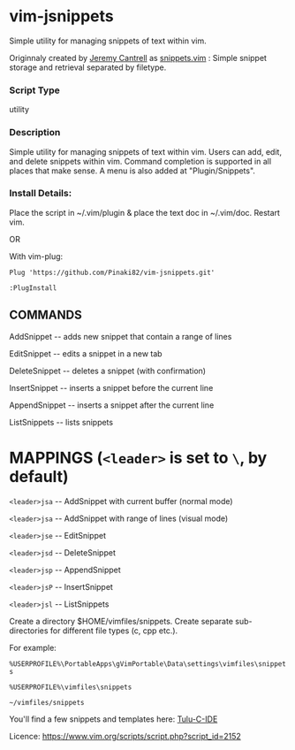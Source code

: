 # vim-jsnippets
Simple utility for managing snippets of text within vim.


Originnaly created by [Jeremy Cantrell](https://www.vim.org/account/profile.php?user_id=11888) as [snippets.vim](https://www.vim.org/scripts/script.php?script_id=2152) : Simple snippet storage and retrieval separated by filetype.

### Script Type

utility
 
### Description

Simple utility for managing snippets of text within vim. Users can add, edit, and delete snippets within vim. Command completion is supported in all places that make sense. A menu is also added at "Plugin/Snippets".


### Install Details:

Place the script in ~/.vim/plugin & place the text doc in ~/.vim/doc. Restart vim.

OR

With vim-plug:

`Plug 'https://github.com/Pinaki82/vim-jsnippets.git'`

`:PlugInstall`

## COMMANDS

AddSnippet -- adds new snippet that contain a range of lines

EditSnippet -- edits a snippet in a new tab

DeleteSnippet -- deletes a snippet (with confirmation)

InsertSnippet -- inserts a snippet before the current line

AppendSnippet -- inserts a snippet after the current line

ListSnippets -- lists snippets

# MAPPINGS (`<leader>` is set to `\`, by default)

`<leader>jsa` -- AddSnippet with current buffer (normal mode)

`<leader>jsa` -- AddSnippet with range of lines (visual mode)

`<leader>jse` -- EditSnippet

`<leader>jsd` -- DeleteSnippet

`<leader>jsp` -- AppendSnippet

`<leader>jsP` -- InsertSnippet

`<leader>jsl` -- ListSnippets

Create a directory $HOME/vimfiles/snippets. Create separate sub-directories for different file types (c, cpp etc.).

For example:

`%USERPROFILE%\PortableApps\gVimPortable\Data\settings\vimfiles\snippets`

`%USERPROFILE%\vimfiles\snippets`

`~/vimfiles/snippets`

You'll find a few snippets and templates here: [Tulu-C-IDE](https://github.com/Pinaki82/Tulu-C-IDE)

Licence: https://www.vim.org/scripts/script.php?script_id=2152
